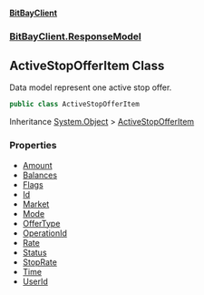 #### [BitBayClient](./index.md 'index')
### [BitBayClient.ResponseModel](./BitBayClient-ResponseModel.md 'BitBayClient.ResponseModel')
## ActiveStopOfferItem Class
Data model represent one active stop offer.  
```csharp
public class ActiveStopOfferItem
```
Inheritance [System.Object](https://docs.microsoft.com/en-us/dotnet/api/System.Object 'System.Object') &gt; [ActiveStopOfferItem](./BitBayClient-ResponseModel-ActiveStopOfferItem.md 'BitBayClient.ResponseModel.ActiveStopOfferItem')  
### Properties
- [Amount](./BitBayClient-ResponseModel-ActiveStopOfferItem-Amount.md 'BitBayClient.ResponseModel.ActiveStopOfferItem.Amount')
- [Balances](./BitBayClient-ResponseModel-ActiveStopOfferItem-Balances.md 'BitBayClient.ResponseModel.ActiveStopOfferItem.Balances')
- [Flags](./BitBayClient-ResponseModel-ActiveStopOfferItem-Flags.md 'BitBayClient.ResponseModel.ActiveStopOfferItem.Flags')
- [Id](./BitBayClient-ResponseModel-ActiveStopOfferItem-Id.md 'BitBayClient.ResponseModel.ActiveStopOfferItem.Id')
- [Market](./BitBayClient-ResponseModel-ActiveStopOfferItem-Market.md 'BitBayClient.ResponseModel.ActiveStopOfferItem.Market')
- [Mode](./BitBayClient-ResponseModel-ActiveStopOfferItem-Mode.md 'BitBayClient.ResponseModel.ActiveStopOfferItem.Mode')
- [OfferType](./BitBayClient-ResponseModel-ActiveStopOfferItem-OfferType.md 'BitBayClient.ResponseModel.ActiveStopOfferItem.OfferType')
- [OperationId](./BitBayClient-ResponseModel-ActiveStopOfferItem-OperationId.md 'BitBayClient.ResponseModel.ActiveStopOfferItem.OperationId')
- [Rate](./BitBayClient-ResponseModel-ActiveStopOfferItem-Rate.md 'BitBayClient.ResponseModel.ActiveStopOfferItem.Rate')
- [Status](./BitBayClient-ResponseModel-ActiveStopOfferItem-Status.md 'BitBayClient.ResponseModel.ActiveStopOfferItem.Status')
- [StopRate](./BitBayClient-ResponseModel-ActiveStopOfferItem-StopRate.md 'BitBayClient.ResponseModel.ActiveStopOfferItem.StopRate')
- [Time](./BitBayClient-ResponseModel-ActiveStopOfferItem-Time.md 'BitBayClient.ResponseModel.ActiveStopOfferItem.Time')
- [UserId](./BitBayClient-ResponseModel-ActiveStopOfferItem-UserId.md 'BitBayClient.ResponseModel.ActiveStopOfferItem.UserId')

